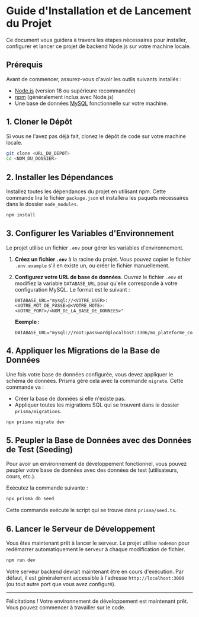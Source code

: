 # Guide d'Installation et de Lancement du Projet

Ce document vous guidera à travers les étapes nécessaires pour installer, configurer et lancer ce projet de backend Node.js sur votre machine locale.

## Prérequis

Avant de commencer, assurez-vous d'avoir les outils suivants installés :
- [Node.js](https://nodejs.org/) (version 18 ou supérieure recommandée)
- [npm](https://www.npmjs.com/) (généralement inclus avec Node.js)
- Une base de données [MySQL](https://www.mysql.com/downloads/) fonctionnelle sur votre machine.

## 1. Cloner le Dépôt

Si vous ne l'avez pas déjà fait, clonez le dépôt de code sur votre machine locale.

```bash
git clone <URL_DU_DEPOT>
cd <NOM_DU_DOSSIER>
```

## 2. Installer les Dépendances

Installez toutes les dépendances du projet en utilisant npm. Cette commande lira le fichier `package.json` et installera les paquets nécessaires dans le dossier `node_modules`.

```bash
npm install
```

## 3. Configurer les Variables d'Environnement

Le projet utilise un fichier `.env` pour gérer les variables d'environnement.

1.  **Créez un fichier `.env`** à la racine du projet. Vous pouvez copier le fichier `.env.example` s'il en existe un, ou créer le fichier manuellement.

2.  **Configurez votre URL de base de données**. Ouvrez le fichier `.env` et modifiez la variable `DATABASE_URL` pour qu'elle corresponde à votre configuration MySQL. Le format est le suivant :

    ```
    DATABASE_URL="mysql://<VOTRE_USER>:<VOTRE_MOT_DE_PASSE>@<VOTRE_HOTE>:<VOTRE_PORT>/<NOM_DE_LA_BASE_DE_DONNEES>"
    ```

    **Exemple :**
    ```
    DATABASE_URL="mysql://root:password@localhost:3306/ma_plateforme_cours"
    ```

## 4. Appliquer les Migrations de la Base de Données

Une fois votre base de données configurée, vous devez appliquer le schéma de données. Prisma gère cela avec la commande `migrate`. Cette commande va :
- Créer la base de données si elle n'existe pas.
- Appliquer toutes les migrations SQL qui se trouvent dans le dossier `prisma/migrations`.

```bash
npx prisma migrate dev
```

## 5. Peupler la Base de Données avec des Données de Test (Seeding)

Pour avoir un environnement de développement fonctionnel, vous pouvez peupler votre base de données avec des données de test (utilisateurs, cours, etc.).

Exécutez la commande suivante :

```bash
npx prisma db seed
```
Cette commande exécute le script qui se trouve dans `prisma/seed.ts`.

## 6. Lancer le Serveur de Développement

Vous êtes maintenant prêt à lancer le serveur. Le projet utilise `nodemon` pour redémarrer automatiquement le serveur à chaque modification de fichier.

```bash
npm run dev
```

Votre serveur backend devrait maintenant être en cours d'exécution. Par défaut, il est généralement accessible à l'adresse `http://localhost:3000` (ou tout autre port que vous avez configuré).

---

Félicitations ! Votre environnement de développement est maintenant prêt. Vous pouvez commencer à travailler sur le code.